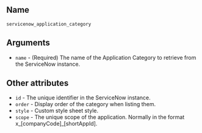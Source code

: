 ## Name

`servicenow_application_category`

## Arguments

* `name` - (Required) The name of the Application Category to retrieve from the ServiceNow instance.

## Other attributes

* `id` - The unique identifier in the ServiceNow instance.
* `order` - Display order of the category when listing them.
* `style` - Custom style sheet style.
* `scope` - The unique scope of the application. Normally in the format x_[companyCode]_[shortAppId].